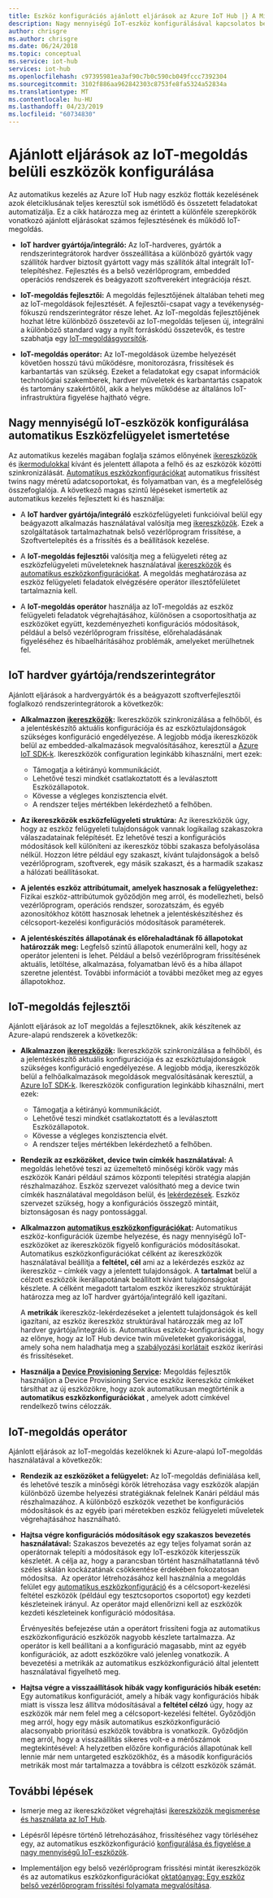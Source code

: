 ```yaml
---
title: Eszköz konfigurációs ajánlott eljárások az Azure IoT Hub |} A Microsoft Docs
description: Nagy mennyiségű IoT-eszköz konfigurálásával kapcsolatos bevált gyakorlatok megismeréséhez
author: chrisgre
ms.author: chrisgre
ms.date: 06/24/2018
ms.topic: conceptual
ms.service: iot-hub
services: iot-hub
ms.openlocfilehash: c97395981ea3af90c7b0c590cb049fccc7392304
ms.sourcegitcommit: 3102f886aa962842303c8753fe8fa5324a52834a
ms.translationtype: MT
ms.contentlocale: hu-HU
ms.lasthandoff: 04/23/2019
ms.locfileid: "60734830"
---
```

# <a name="best-practices-for-device-configuration-within-an-iot-solution"></a>Ajánlott eljárások az IoT-megoldás belüli eszközök konfigurálása

Az automatikus kezelés az Azure IoT Hub nagy eszköz flották kezelésének azok életciklusának teljes keresztül sok ismétlődő és összetett feladatokat automatizálja. Ez a cikk határozza meg az érintett a különféle szerepkörök vonatkozó ajánlott eljárásokat számos fejlesztésének és működő IoT-megoldás.

* **IoT hardver gyártója/integráló:** Az IoT-hardveres, gyártók a rendszerintegrátorok hardver összeállítása a különböző gyártók vagy szállítók hardver biztosít gyártott vagy más szállítók által integrált IoT-telepítéshez. Fejlesztés és a belső vezérlőprogram, embedded operációs rendszerek és beágyazott szoftverekért integrációja részt.

* **IoT-megoldás fejlesztői:** A megoldás fejlesztőjének általában teheti meg az IoT-megoldások fejlesztését. A fejlesztői-csapat vagy a tevékenység-fókuszú rendszerintegrátor része lehet. Az IoT-megoldás fejlesztőjének hozhat létre különböző összetevői az IoT-megoldás teljesen új, integrálni a különböző standard vagy a nyílt forráskódú összetevők, és testre szabhatja egy [IoT-megoldásgyorsítók](/azure/iot-accelerators/).

* **IoT-megoldás operátor:** Az IoT-megoldások üzembe helyezését követően hosszú távú működésre, monitorozásra, frissítések és karbantartás van szükség. Ezeket a feladatokat egy csapat információk technológiai szakemberek, hardver műveletek és karbantartás csapatok és tartomány szakértőitől, akik a helyes működése az általános IoT-infrastruktúra figyelése hajtható végre.

## <a name="understand-automatic-device-management-for-configuring-iot-devices-at-scale"></a>Nagy mennyiségű IoT-eszközök konfigurálása automatikus Eszközfelügyelet ismertetése

Az automatikus kezelés magában foglalja számos előnyének [ikereszközök](iot-hub-devguide-device-twins.md) és [ikermodulokkal](iot-hub-devguide-module-twins.md) kívánt és jelentett állapota a felhő és az eszközök közötti szinkronizálását. [Automatikus eszközkonfigurációkat](iot-hub-auto-device-config.md) automatikus frissítést twins nagy méretű adatcsoportokat, és folyamatban van, és a megfelelőség összefoglalója. A következő magas szintű lépéseket ismertetik az automatikus kezelés fejlesztett ki és használja:

* A **IoT hardver gyártója/integráló** eszközfelügyeleti funkcióival belül egy beágyazott alkalmazás használatával valósítja meg [ikereszközök](iot-hub-devguide-device-twins.md). Ezek a szolgáltatások tartalmazhatnak belső vezérlőprogram frissítése, a Szoftvertelepítés és a frissítés és a beállítások kezelése.

* A **IoT-megoldás fejlesztői** valósítja meg a felügyeleti réteg az eszközfelügyeleti műveleteknek használatával [ikereszközök](iot-hub-devguide-device-twins.md) és [automatikus eszközkonfigurációkat](iot-hub-auto-device-config.md). A megoldás meghatározása az eszköz felügyeleti feladatok elvégzésére operátor illesztőfelületet tartalmaznia kell.

* A **IoT-megoldás operátor** használja az IoT-megoldás az eszköz felügyeleti feladatok végrehajtásához, különösen a csoportosíthatja az eszközöket együtt, kezdeményezheti konfigurációs módosítások, például a belső vezérlőprogram frissítése, előrehaladásának figyeléséhez és hibaelhárításához problémák, amelyeket merülhetnek fel.

## <a name="iot-hardware-manufacturerintegrator"></a>IoT hardver gyártója/rendszerintegrátor

Ajánlott eljárások a hardvergyártók és a beágyazott szoftverfejlesztői foglalkozó rendszerintegrátorok a következők:

* **Alkalmazzon [ikereszközök](iot-hub-devguide-device-twins.md):** Ikereszközök szinkronizálása a felhőből, és a jelentéskészítő aktuális konfigurációja és az eszköztulajdonságok szükséges konfiguráció engedélyezése. A legjobb módja ikereszközök belül az embedded-alkalmazások megvalósításához, keresztül a [Azure IoT SDK-k](https://github.com/Azure/azure-iot-sdks). Ikereszközök configuration leginkább kihasználni, mert ezek:

    * Támogatja a kétirányú kommunikációt.
    * Lehetővé teszi mindkét csatlakoztatott és a leválasztott Eszközállapotok.
    * Kövesse a végleges konzisztencia elvét.
    * A rendszer teljes mértékben lekérdezhető a felhőben.

* **Az ikereszközök eszközfelügyeleti struktúra:** Az ikereszközök úgy, hogy az eszköz felügyeleti tulajdonságok vannak logikailag szakaszokra válaszadatainak felépítését. Ez lehetővé teszi a konfigurációs módosítások kell különíteni az ikereszköz többi szakasza befolyásolása nélkül. Hozzon létre például egy szakaszt, kívánt tulajdonságok a belső vezérlőprogram, szoftverek, egy másik szakaszt, és a harmadik szakasz a hálózati beállításokat. 

* **A jelentés eszköz attribútumait, amelyek hasznosak a felügyelethez:** Fizikai eszköz-attribútumok győződjön meg arról, és modellezheti, belső vezérlőprogram, operációs rendszer, sorozatszám, és egyéb azonosítókhoz kötött hasznosak lehetnek a jelentéskészítéshez és célcsoport-kezelési konfigurációs módosítások paraméterek.

* **A jelentéskészítés állapotának és előrehaladtának fő állapotokat határozzák meg:** Legfelső szintű állapotok enumerálni kell, hogy az operátor jelenteni is lehet. Például a belső vezérlőprogram frissítésének aktuális, letöltése, alkalmazása, folyamatban lévő és a hiba állapot szeretne jelentést. További információt a további mezőket meg az egyes állapotokhoz.

## <a name="iot-solution-developer"></a>IoT-megoldás fejlesztői

Ajánlott eljárások az IoT megoldás a fejlesztőknek, akik készítenek az Azure-alapú rendszerek a következők:

* **Alkalmazzon [ikereszközök](iot-hub-devguide-device-twins.md):** Ikereszközök szinkronizálása a felhőből, és a jelentéskészítő aktuális konfigurációja és az eszköztulajdonságok szükséges konfiguráció engedélyezése. A legjobb módja, ikereszközök belül a felhőalkalmazások megoldások megvalósításának keresztül, a [Azure IoT SDK-k](https://github.com/Azure/azure-iot-sdks). Ikereszközök configuration leginkább kihasználni, mert ezek:

    * Támogatja a kétirányú kommunikációt.
    * Lehetővé teszi mindkét csatlakoztatott és a leválasztott Eszközállapotok.
    * Kövesse a végleges konzisztencia elvét.
    * A rendszer teljes mértékben lekérdezhető a felhőben.

* **Rendezik az eszközöket, device twin címkék használatával:** A megoldás lehetővé teszi az üzemeltető minőségi körök vagy más eszközök Kanári például számos központi telepítési stratégia alapján részhalmazához. Eszköz szervezet valósítható meg a device twin címkék használatával megoldáson belül, és [lekérdezések](iot-hub-devguide-query-language.md). Eszköz szervezet szükség, hogy a konfigurációs összegző mintáit, biztonságosan és nagy pontossággal.

* **Alkalmazzon [automatikus eszközkonfigurációkat](iot-hub-auto-device-config.md):** Automatikus eszköz-konfigurációk üzembe helyezése, és nagy mennyiségű IoT-eszközöket az ikereszközök figyelő konfigurációs módosításokat. Automatikus eszközkonfigurációkat célként az ikereszközök használatával beállítja a **feltétel, cél** ami az a lekérdezés eszköz az ikereszköz – címkék vagy a jelentett tulajdonságok. A **tartalmat** belül a célzott eszközök ikerállapotának beállított kívánt tulajdonságokat készlete. A célként megadott tartalom eszköz ikereszköz struktúráját határozza meg az IoT hardver gyártója/integráló kell igazítani.

   A **metrikák** ikereszköz-lekérdezéseket a jelentett tulajdonságok és kell igazítani, az eszköz ikereszköz struktúrával határozzák meg az IoT hardver gyártója/integráló is. Automatikus eszköz-konfigurációk is, hogy az előnye, hogy az IoT Hub device twin műveleteket gyakorisággal, amely soha nem haladhatja meg a [szabályozási korlátait](iot-hub-devguide-quotas-throttling.md) eszköz ikerírási és frissítéseket.

* **Használja a [Device Provisioning Service](../iot-dps/how-to-manage-enrollments.md):** Megoldás fejlesztők használjon a Device Provisioning Service eszköz ikereszköz címkéket társíthat az új eszközökre, hogy azok automatikusan megtörténik a **automatikus eszközkonfigurációkat** , amelyek adott címkével rendelkező twins célozzák. 

## <a name="iot-solution-operator"></a>IoT-megoldás operátor

Ajánlott eljárások az IoT-megoldás kezelőknek ki Azure-alapú IoT-megoldás használatával a következők:

* **Rendezik az eszközöket a felügyelet:** Az IoT-megoldás definiálása kell, és lehetővé teszik a minőségi körök létrehozása vagy eszközök alapján különböző üzembe helyezési stratégiáknak felelnek Kanári például más részhalmazához. A különböző eszközök vezethet be konfigurációs módosítások és az egyéb ipari méretekben eszköz felügyeleti műveletek végrehajtásához használható.

* **Hajtsa végre konfigurációs módosítások egy szakaszos bevezetés használatával:**  Szakaszos bevezetés az egy teljes folyamat során az operátornak telepíti a módosítások egy IoT-eszközök kiterjesszük készletét. A célja az, hogy a parancsban történt használhatatlanná tévő széles skálán kockázatának csökkentése érdekében fokozatosan módosítsa.  Az operátor létrehozásához kell használnia a megoldás felület egy [automatikus eszközkonfiguráció](iot-hub-auto-device-config.md) és a célcsoport-kezelési feltétel eszközök (például egy tesztcsoportos csoportot) egy kezdeti készleteinek irányul. Az operátor majd ellenőrizni kell az eszközök kezdeti készleteinek konfiguráció módosítása.

   Érvényesítés befejezése után a operátort frissíteni fogja az automatikus eszközkonfiguráció eszközök nagyobb készlete tartalmazza. Az operátor is kell beállítani a a konfiguráció magasabb, mint az egyéb konfigurációk, az adott eszközökre való jelenleg vonatkozik. A bevezetési a metrikák az automatikus eszközkonfiguráció által jelentett használatával figyelhető meg.

* **Hajtsa végre a visszaállítások hibák vagy konfigurációs hibák esetén:**  Egy automatikus konfigurációt, amely a hibák vagy konfigurációs hibák miatt is vissza lesz állítva módosításával a **feltétel célzó** úgy, hogy az eszközök már nem felel meg a célcsoport-kezelési feltétel. Győződjön meg arról, hogy egy másik automatikus eszközkonfiguráció alacsonyabb prioritású eszközök továbbra is vonatkozik. Győződjön meg arról, hogy a visszaállítás sikeres volt-e a mérőszámok megtekintésével: A helyzetben előzőre konfigurációs állapotúnak kell lennie már nem untargeted eszközökhöz, és a második konfigurációs metrikák most már tartalmazza a továbbra is célzott eszközök számát.

## <a name="next-steps"></a>További lépések

* Ismerje meg az ikereszközöket végrehajtási [ikereszközök megismerése és használata az IoT Hub](iot-hub-devguide-device-twins.md).

* Lépésről lépésre történő létrehozásához, frissítéséhez vagy törléséhez egy, az automatikus eszközkonfiguráció [konfigurálása és figyelése a nagy mennyiségű IoT-eszközök](iot-hub-auto-device-config.md).

* Implementáljon egy belső vezérlőprogram frissítési mintát ikereszközök és az automatikus eszközkonfigurációkat [oktatóanyag: Egy eszköz belső vezérlőprogram frissítési folyamata megvalósítása](tutorial-firmware-update.md).
